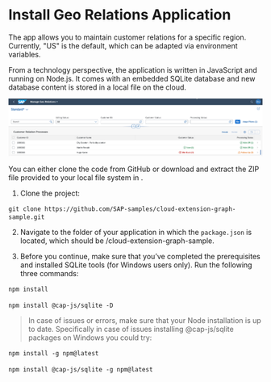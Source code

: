 # Install Geo Relations Application

The app allows you to maintain customer relations for a specific region. Currently, "US" is the default, which can be adapted via environment variables.

From a technology perspective, the application is written in JavaScript and running on Node.js. It comes with an embedded SQLite database and new database content is stored in a local file on the cloud.

 ![app](./images/devandapp1.png)


You can either clone the code from GitHub or download and extract the ZIP file provided to your local file system in <your installation folder>.

1. Clone the project:

```
git clone https://github.com/SAP-samples/cloud-extension-graph-sample.git
```

2. Navigate to the folder of your application in which the `package.json` is located, which should be <your installation folder>/cloud-extension-graph-sample.

3. Before you continue, make sure that you’ve completed the prerequisites and installed SQLite tools (for Windows users only). Run the following three commands:

```
npm install

npm install @cap-js/sqlite -D
```

> In case of issues or errors, make sure that your Node installation is up to date. Specifically in case of issues installing @cap-js/sqlite packages on Windows you could try:

```
npm install -g npm@latest

npm install @cap-js/sqlite -g npm@latest
```



